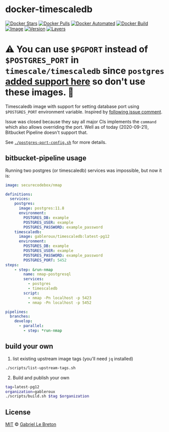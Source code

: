 # docker-timescaledb

[![Docker Stars](https://img.shields.io/docker/stars/gableroux/timescaledb.svg)](https://hub.docker.com/r/gableroux/timescaledb)
[![Docker Pulls](https://img.shields.io/docker/pulls/gableroux/timescaledb.svg)](https://hub.docker.com/r/gableroux/timescaledb)
[![Docker Automated](https://img.shields.io/docker/automated/gableroux/timescaledb.svg)](https://hub.docker.com/r/gableroux/timescaledb)
[![Docker Build](https://img.shields.io/docker/build/gableroux/timescaledb.svg)](https://hub.docker.com/r/gableroux/timescaledb)
[![Image](https://images.microbadger.com/badges/image/gableroux/timescaledb.svg)](https://microbadger.com/images/gableroux/timescaledb)
[![Version](https://images.microbadger.com/badges/version/gableroux/timescaledb.svg)](https://microbadger.com/images/gableroux/timescaledb)
[![Layers](https://images.microbadger.com/badges/image/gableroux/timescaledb.svg)](https://microbadger.com/images/gableroux/timescaledb)

# ⚠️ You can use `$PGPORT` instead of `$POSTGRES_PORT` in `timescale/timescaledb` since `postgres` [added support here](https://github.com/docker-library/postgres/commit/89a2fb84e6ec42ecc04e195252e405c52ecd3a96) so don't use these images. 🎉

Timescaledb image with support for setting database port using `$POSTGRES_PORT` environment variable. Inspired by [following issue comment](https://github.com/docker-library/postgres/issues/196#issuecomment-252328796).

Issue was closed because they say all major CIs implements the `command` which also allows overriding the port. Well as of today (2020-09-21), Bitbucket Pipeline doesn't support that.

See [`./postgres-port-config.sh`](./postgres-port-config.sh) for more details.

## bitbucket-pipeline usage

Running two postgres (or timescaledb) services was impossible, but now it is:

```yaml
image: securecodebox/nmap

definitions:
  services:
    postgres:
      image: postgres:11.8
      environment:
        POSTGRES_DB: example
        POSTGRES_USER: example
        POSTGRES_PASSWORD: example_password
    timescaledb:
      image: gableroux/timescaledb:latest-pg12
      environment:
        POSTGRES_DB: example
        POSTGRES_USER: example
        POSTGRES_PASSWORD: example_password
        POSTGRES_PORT: 5452
steps:
    - step: &run-nmap
        name: nmap-postgresql
        services:
          - postgres
          - timescaledb
        script:
          - nmap -Pn localhost -p 5423
          - nmap -Pn localhost -p 5452

pipelines:
  branches:
    develop:
      - parallel:
        - step: *run-nmap
```

## build your own

1. list existing upstream image tags (you'll need `jq` installed)

```bash
./scripts/list-upstream-tags.sh
```

2. Build and publish your own

```bash
tag=latest-pg12
organization=gableroux
./scripts/build.sh $tag $organization
```

## License

[MIT](LICENSE.md) © [Gabriel Le Breton](https://gableroux.com)
